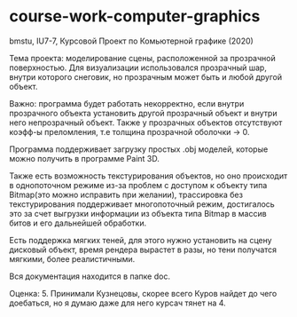 # course-work-computer-graphics
bmstu, IU7-7, Курсовой Проект по Комьютерной графике (2020)

Тема проекта: моделирование сцены, расположенной за прозрачной поверхностью. Для визуализации использовался прозрачный шар, внутри которого снеговик, но прозрачным может быть и любой другой объект.

Важно: программа будет работать некорректно, если внутри прозрачного объекта установить другой прозрачный объект и внутри него непрозрачный объект. Также у прозрачных объектов отсутствуют коэфф-ы преломления, т.е толщина прозрачной оболочки -> 0.

Программа поддерживает загрузку простых .obj моделей, которые можно получить в программе Paint 3D.

Также есть возможность текстурирования объектов, но оно происходит в однопоточном режиме из-за проблем с доступом к объекту типа Bitmap(это можно исправить при желании), трассировка без текстурирования поддерживает многопоточный режим, достигалось это за счет выгрузки информации из объекта типа Bitmap в массив битов и его дальнейшей обработки.

Есть поддержка мягких теней, для этого нужно установить на сцену дисковый объект, время рендера вырастет в разы, но тени получатся мягкими, более реалистичными.

Вся документация находится в папке doc.

Оценка: 5. Принимали Кузнецовы, скорее всего Куров найдет до чего доебаться, но я думаю даже для него курсач тянет на 4.
